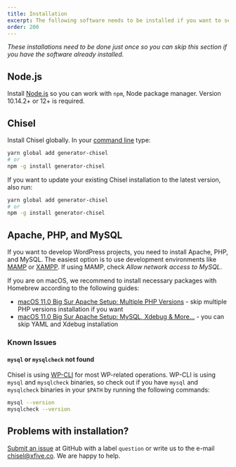 ```yaml
---
title: Installation
excerpt: The following software needs to be installed if you want to setup and develop projects with Chisel
order: 200
---
```


_These installations need to be done just once so you can skip this section if you have the software already installed._

## Node.js

Install [Node.js](https://nodejs.org/) so you can work with `npm`, Node package manager. Version 10.14.2+ or 12+ is required.

## Chisel

Install Chisel globally. In your [command line](https://webdesign.tutsplus.com/articles/the-command-line-for-web-design-introduction--cms-23493) type:

```bash
yarn global add generator-chisel
# or
npm -g install generator-chisel
```

If you want to update your existing Chisel installation to the latest version, also run:

```bash
yarn global add generator-chisel
# or
npm -g install generator-chisel
```

## Apache, PHP, and MySQL

If you want to develop WordPress projects, you need to install Apache, PHP, and MySQL. The easiest option is to use development environments like [MAMP](https://www.mamp.info/en/) or [XAMPP](https://www.apachefriends.org). If using MAMP, check _Allow network access to MySQL_.

If you are on macOS, we recommend to install necessary packages with Homebrew according to the following guides:

- [macOS 11.0 Big Sur Apache Setup: Multiple PHP Versions](https://getgrav.org/blog/macos-bigsur-apache-multiple-php-versions) - skip multiple PHP versions installation if you want
- [macOS 11.0 Big Sur Apache Setup: MySQL, Xdebug & More...](https://getgrav.org/blog/macos-bigsur-apache-mysql-vhost-apc) - you can skip YAML and Xdebug installation

### Known Issues

#### `mysql` or `mysqlcheck` not found

Chisel is using [WP-CLI](https://wp-cli.org/) for most WP-related operations. WP-CLI is using `mysql` and `mysqlcheck` binaries, so check out if you have `mysql` and `mysqlcheck` binaries in your `$PATH` by running the following commands:

```bash
mysql --version
mysqlcheck --version
```

## Problems with installation?

[Submit an issue](https://github.com/xfiveco/generator-chisel/issues) at GitHub with a label `question` or write us to the e-mail [chisel@xfive.co](mailto:chisel@xfive.co). We are happy to help.
